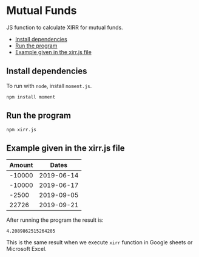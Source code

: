 # Mutual Funds

JS function to calculate XIRR for mutual funds.

* <a href="#depend">Install dependencies</a>
* <a href="#run">Run the program</a>
* <a href="#xirrp">Example given in the xirr.js file</a>

<h2 id="depend">Install dependencies</h2>

To run with `node`, install `moment.js`.

```
npm install moment
```

<h2 id="run">Run the program</h2>

```
npm xirr.js
```
<h2 id="xirrp">Example given in the xirr.js file</h2>

| Amount | Dates |
|--------|-------|
|-10000|2019-06-14|
|-10000|2019-06-17|
|-2500|2019-09-05|
|22726|2019-09-21|

After running the program the result is:

```
4.2089862515264205
```
This is the same result when we execute `xirr` function in Google sheets or Microsoft Excel.
